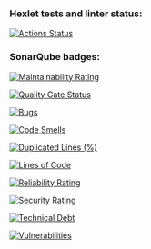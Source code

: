 ### Hexlet tests and linter status:
[![Actions Status](https://github.com/atesinde/python-project-49/actions/workflows/hexlet-check.yml/badge.svg)](https://github.com/atesinde/python-project-49/actions)

### SonarQube badges:
[![Maintainability Rating](https://sonarcloud.io/api/project_badges/measure?project=atesinde_python-project-49&metric=sqale_rating)](https://sonarcloud.io/summary/new_code?id=atesinde_python-project-49)

[![Quality Gate Status](https://sonarcloud.io/api/project_badges/measure?project=atesinde_python-project-49&metric=alert_status)](https://sonarcloud.io/summary/new_code?id=atesinde_python-project-49)

[![Bugs](https://sonarcloud.io/api/project_badges/measure?project=atesinde_python-project-49&metric=bugs)](https://sonarcloud.io/summary/new_code?id=atesinde_python-project-49)

[![Code Smells](https://sonarcloud.io/api/project_badges/measure?project=atesinde_python-project-49&metric=code_smells)](https://sonarcloud.io/summary/new_code?id=atesinde_python-project-49)

[![Duplicated Lines (%)](https://sonarcloud.io/api/project_badges/measure?project=atesinde_python-project-49&metric=duplicated_lines_density)](https://sonarcloud.io/summary/new_code?id=atesinde_python-project-49)

[![Lines of Code](https://sonarcloud.io/api/project_badges/measure?project=atesinde_python-project-49&metric=ncloc)](https://sonarcloud.io/summary/new_code?id=atesinde_python-project-49)

[![Reliability Rating](https://sonarcloud.io/api/project_badges/measure?project=atesinde_python-project-49&metric=reliability_rating)](https://sonarcloud.io/summary/new_code?id=atesinde_python-project-49)

[![Security Rating](https://sonarcloud.io/api/project_badges/measure?project=atesinde_python-project-49&metric=security_rating)](https://sonarcloud.io/summary/new_code?id=atesinde_python-project-49)

[![Technical Debt](https://sonarcloud.io/api/project_badges/measure?project=atesinde_python-project-49&metric=sqale_index)](https://sonarcloud.io/summary/new_code?id=atesinde_python-project-49)

[![Vulnerabilities](https://sonarcloud.io/api/project_badges/measure?project=atesinde_python-project-49&metric=vulnerabilities)](https://sonarcloud.io/summary/new_code?id=atesinde_python-project-49)